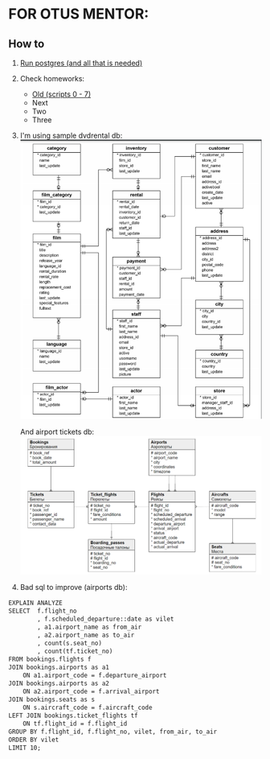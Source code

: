 # FOR OTUS MENTOR:
## How to
1. [Run postgres (and all that is needed)](infrastructure.md)
2. Check homeworks:

   * [Old (scripts 0 - 7)](/dev-kit/build/deploy/local/postgres/sql)
   * Next
   * Two
   * Three 
  

3. I'm using sample dvdrental db:
   ![sample_db_schema](content/db_schema.png)

   And airport tickets db:
   ![sample_db_schema](content/airport_schema.png)


4. Bad sql to improve (airports db):
```
EXPLAIN ANALYZE
SELECT  f.flight_no
		, f.scheduled_departure::date as vilet
		, a1.airport_name as from_air
		, a2.airport_name as to_air
		, count(s.seat_no)
		, count(tf.ticket_no)
FROM bookings.flights f
JOIN bookings.airports as a1 
	ON a1.airport_code = f.departure_airport
JOIN bookings.airports as a2 
	ON a2.airport_code = f.arrival_airport
JOIN bookings.seats as s 
	ON s.aircraft_code = f.aircraft_code
LEFT JOIN bookings.ticket_flights tf 
	ON tf.flight_id = f.flight_id
GROUP BY f.flight_id, f.flight_no, vilet, from_air, to_air
ORDER BY vilet
LIMIT 10;
```

  